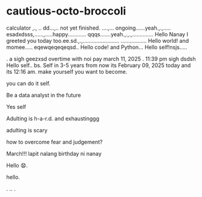 # cautious-octo-broccoli
calculator ,.,
..
dd...,..
not yet finished. ....,...
ongoing......yeah.,.,.....
esadxdsss,......,.....happy............
qqqs.......yeah.,.,.,..............
Hello Nanay I greeted you today too.ee.sd.,.,........................
.................
Hello world! and momee.....
eqewqeqeqeqsd..
Hello code! and Python...
Hello self!nsjs.....
 
.
a sigh geezxsd
overtime with noi pay march 11, 2025 . 11:39 pm sigh
dsdsh
Hello self..
bs.
Self in 3-5 years from now its February 09, 2025 today and its 12:16 am. make yourself you want to become.

you can do it self.

Be a data analyst in the future

Yes self

Adulting is h-a-r.d. and exhaustinggg

adulting is scary 

how to overcome fear and judgement?


March!!! lapit nalang birthday ni nanay

Hello 😧.

hello.

. .. .
<!-- This will be a calculator not yet finish and its ongoing. 


Ongoing calculator program

octo octo

hello

hellooo

Feb 19, 2025 health link, city hall, baranggay hall at 1 pm police station
.

go forward 
